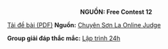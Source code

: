 **<center>NGUỒN: Free Contest 12</center>**

[Tải đề bài (PDF)](/statements/2097/HRPA.pdf)
**Nguồn:** [Chuyên Sơn La Online Judge](http://csloj.ddns.net/)

**Group giải đáp thắc mắc:** [Lập trình 24h](https://www.facebook.com/groups/1386904321519984)